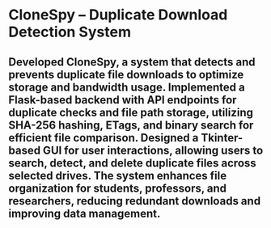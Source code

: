 # CloneSpy – Duplicate Download Detection System

## Developed CloneSpy, a system that detects and prevents duplicate file downloads to optimize storage and bandwidth usage. Implemented a Flask-based backend with API endpoints for duplicate checks and file path storage, utilizing SHA-256 hashing, ETags, and binary search for efficient file comparison. Designed a Tkinter-based GUI for user interactions, allowing users to search, detect, and delete duplicate files across selected drives. The system enhances file organization for students, professors, and researchers, reducing redundant downloads and improving data management.

